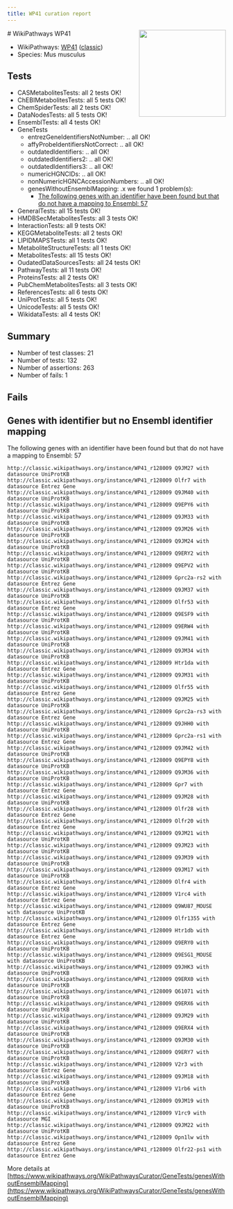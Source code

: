 ```yaml
---
title: WP41 curation report
---
```


<img style="float: right; width: 200px" src="https://upload.wikimedia.org/wikipedia/commons/thumb/8/83/Wplogo_with_text_500.png/640px-Wplogo_with_text_500.png" />
# WikiPathways WP41

* WikiPathways: [WP41](https://wikipathways.org/pathways/WP41) ([classic](https://classic.wikipathways.org/instance/WP41))
* Species: Mus musculus
## Tests
* CASMetabolitesTests: all 2 tests OK!
* ChEBIMetabolitesTests: all 5 tests OK!
* ChemSpiderTests: all 2 tests OK!
* DataNodesTests: all 5 tests OK!
* EnsemblTests: all 4 tests OK!
* GeneTests
    * entrezGeneIdentifiersNotNumber: .. all OK!
    * affyProbeIdentifiersNotCorrect: .. all OK!
    * outdatedIdentifiers: .. all OK!
    * outdatedIdentifiers2: .. all OK!
    * outdatedIdentifiers3: .. all OK!
    * numericHGNCIDs: .. all OK!
    * nonNumericHGNCAccessionNumbers: .. all OK!
    * genesWithoutEnsemblMapping: .x we found 1 problem(s):
        * [The following genes with an identifier have been found but that do not have a mapping to Ensembl: 57](#c4e54390)
* GeneralTests: all 15 tests OK!
* HMDBSecMetabolitesTests: all 3 tests OK!
* InteractionTests: all 9 tests OK!
* KEGGMetaboliteTests: all 2 tests OK!
* LIPIDMAPSTests: all 1 tests OK!
* MetaboliteStructureTests: all 1 tests OK!
* MetabolitesTests: all 15 tests OK!
* OudatedDataSourcesTests: all 24 tests OK!
* PathwayTests: all 11 tests OK!
* ProteinsTests: all 2 tests OK!
* PubChemMetabolitesTests: all 3 tests OK!
* ReferencesTests: all 6 tests OK!
* UniProtTests: all 5 tests OK!
* UnicodeTests: all 5 tests OK!
* WikidataTests: all 4 tests OK!


## Summary

* Number of test classes: 21
* Number of tests: 132
* Number of assertions: 263
* Number of fails: 1

## Fails

<a name="c4e54390" />

## Genes with identifier but no Ensembl identifier mapping

The following genes with an identifier have been found but that do not have a mapping to Ensembl: 57
```
http://classic.wikipathways.org/instance/WP41_r128009 Q9JM27 with datasource UniProtKB
http://classic.wikipathways.org/instance/WP41_r128009 Olfr7 with datasource Entrez Gene
http://classic.wikipathways.org/instance/WP41_r128009 Q9JM40 with datasource UniProtKB
http://classic.wikipathways.org/instance/WP41_r128009 Q9EPY6 with datasource UniProtKB
http://classic.wikipathways.org/instance/WP41_r128009 Q9JM33 with datasource UniProtKB
http://classic.wikipathways.org/instance/WP41_r128009 Q9JM26 with datasource UniProtKB
http://classic.wikipathways.org/instance/WP41_r128009 Q9JM24 with datasource UniProtKB
http://classic.wikipathways.org/instance/WP41_r128009 Q9ERY2 with datasource UniProtKB
http://classic.wikipathways.org/instance/WP41_r128009 Q9EPV2 with datasource UniProtKB
http://classic.wikipathways.org/instance/WP41_r128009 Gprc2a-rs2 with datasource Entrez Gene
http://classic.wikipathways.org/instance/WP41_r128009 Q9JM37 with datasource UniProtKB
http://classic.wikipathways.org/instance/WP41_r128009 Olfr53 with datasource Entrez Gene
http://classic.wikipathways.org/instance/WP41_r128009 Q9ESF9 with datasource UniProtKB
http://classic.wikipathways.org/instance/WP41_r128009 Q9ERW4 with datasource UniProtKB
http://classic.wikipathways.org/instance/WP41_r128009 Q9JM41 with datasource UniProtKB
http://classic.wikipathways.org/instance/WP41_r128009 Q9JM34 with datasource UniProtKB
http://classic.wikipathways.org/instance/WP41_r128009 Htr1da with datasource Entrez Gene
http://classic.wikipathways.org/instance/WP41_r128009 Q9JM31 with datasource UniProtKB
http://classic.wikipathways.org/instance/WP41_r128009 Olfr55 with datasource Entrez Gene
http://classic.wikipathways.org/instance/WP41_r128009 Q9JM25 with datasource UniProtKB
http://classic.wikipathways.org/instance/WP41_r128009 Gprc2a-rs3 with datasource Entrez Gene
http://classic.wikipathways.org/instance/WP41_r128009 Q9JHH0 with datasource UniProtKB
http://classic.wikipathways.org/instance/WP41_r128009 Gprc2a-rs1 with datasource Entrez Gene
http://classic.wikipathways.org/instance/WP41_r128009 Q9JM42 with datasource UniProtKB
http://classic.wikipathways.org/instance/WP41_r128009 Q9EPY8 with datasource UniProtKB
http://classic.wikipathways.org/instance/WP41_r128009 Q9JM36 with datasource UniProtKB
http://classic.wikipathways.org/instance/WP41_r128009 Gpr7 with datasource Entrez Gene
http://classic.wikipathways.org/instance/WP41_r128009 Q9JM28 with datasource UniProtKB
http://classic.wikipathways.org/instance/WP41_r128009 Olfr28 with datasource Entrez Gene
http://classic.wikipathways.org/instance/WP41_r128009 Olfr20 with datasource Entrez Gene
http://classic.wikipathways.org/instance/WP41_r128009 Q9JM21 with datasource UniProtKB
http://classic.wikipathways.org/instance/WP41_r128009 Q9JM23 with datasource UniProtKB
http://classic.wikipathways.org/instance/WP41_r128009 Q9JM39 with datasource UniProtKB
http://classic.wikipathways.org/instance/WP41_r128009 Q9JM17 with datasource UniProtKB
http://classic.wikipathways.org/instance/WP41_r128009 Olfr4 with datasource Entrez Gene
http://classic.wikipathways.org/instance/WP41_r128009 V1rc4 with datasource Entrez Gene
http://classic.wikipathways.org/instance/WP41_r128009 Q9WU87_MOUSE with datasource UniProtKB
http://classic.wikipathways.org/instance/WP41_r128009 Olfr1355 with datasource Entrez Gene
http://classic.wikipathways.org/instance/WP41_r128009 Htr1db with datasource Entrez Gene
http://classic.wikipathways.org/instance/WP41_r128009 Q9ERY0 with datasource UniProtKB
http://classic.wikipathways.org/instance/WP41_r128009 Q9ESG1_MOUSE with datasource UniProtKB
http://classic.wikipathways.org/instance/WP41_r128009 Q9JHK3 with datasource UniProtKB
http://classic.wikipathways.org/instance/WP41_r128009 Q9ERX0 with datasource UniProtKB
http://classic.wikipathways.org/instance/WP41_r128009 Q61071 with datasource UniProtKB
http://classic.wikipathways.org/instance/WP41_r128009 Q9ERX6 with datasource UniProtKB
http://classic.wikipathways.org/instance/WP41_r128009 Q9JM29 with datasource UniProtKB
http://classic.wikipathways.org/instance/WP41_r128009 Q9ERX4 with datasource UniProtKB
http://classic.wikipathways.org/instance/WP41_r128009 Q9JM30 with datasource UniProtKB
http://classic.wikipathways.org/instance/WP41_r128009 Q9ERY7 with datasource UniProtKB
http://classic.wikipathways.org/instance/WP41_r128009 V2r3 with datasource Entrez Gene
http://classic.wikipathways.org/instance/WP41_r128009 Q9JM18 with datasource UniProtKB
http://classic.wikipathways.org/instance/WP41_r128009 V1rb6 with datasource Entrez Gene
http://classic.wikipathways.org/instance/WP41_r128009 Q9JM19 with datasource UniProtKB
http://classic.wikipathways.org/instance/WP41_r128009 V1rc9 with datasource MGI
http://classic.wikipathways.org/instance/WP41_r128009 Q9JM22 with datasource UniProtKB
http://classic.wikipathways.org/instance/WP41_r128009 Opn1lw with datasource Entrez Gene
http://classic.wikipathways.org/instance/WP41_r128009 Olfr22-ps1 with datasource Entrez Gene
```

More details at [https://www.wikipathways.org/WikiPathwaysCurator/GeneTests/genesWithoutEnsemblMapping](https://www.wikipathways.org/WikiPathwaysCurator/GeneTests/genesWithoutEnsemblMapping)

